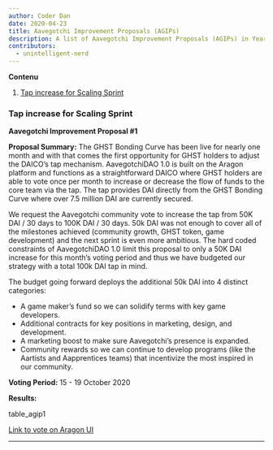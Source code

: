 ```yaml
---
author: Coder Dan
date: 2020-04-23
title: Aavegotchi Improvement Proposals (AGIPs)
description: A list of Aavegotchi Improvement Proposals (AGIPs) in Year 2020
contributors:
  - unintelligent-nerd
---
```


<div class="contentsBox">

**Contenu**

<ol>
<li><a href=#tap-increase-for-scaling-sprint>Tap increase for Scaling Sprint</a></li>
</ol>

</div>

### Tap increase for Scaling Sprint

**Aavegotchi Improvement Proposal #1**

**Proposal Summary:** The GHST Bonding Curve has been live for nearly one month and with that comes the first opportunity for GHST holders to adjust the DAICO’s tap mechanism. AavegotchiDAO 1.0 is built on the Aragon platform and functions as a straightforward DAICO where GHST holders are able to vote once per month to increase or decrease the flow of funds to the core team via the tap. The tap provides DAI directly from the GHST Bonding Curve where over 7.5 million DAI are currently secured.

We request the Aavegotchi community vote to increase the tap from 50K DAI / 30 days to 100K DAI / 30 days. 50k DAI was not enough to cover all of the milestones achieved (community growth, GHST token, game development) and the next sprint is even more ambitious. The hard coded constraints of AavegotchiDAO 1.0 limit this proposal to only a 50K DAI increase for this month’s voting period and thus we have budgeted our strategy with a total 100k DAI tap in mind.

The budget going forward deploys the additional 50k DAI into 4 distinct categories:

- A game maker’s fund so we can solidify terms with key game developers.
- Additional contracts for key positions in marketing, design, and development.
- A marketing boost to make sure Aavegotchi’s presence is expanded.
- Community rewards so we can continue to develop programs (like the Aartists and Aapprentices teams) that incentivize the most inspired in our community.

**Voting Period:** 15 - 19 October 2020

**Results:**

table_agip1

[Link to vote on Aragon UI](https://client.aragon.org/#/aavegotchi/0xf63e1edbcb3be8d5fb124f4a228f5412f48e5ae7/vote/0/)

<hr>
